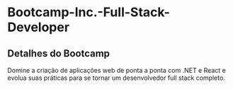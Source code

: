 # Bootcamp-Inc.-Full-Stack-Developer
## Detalhes do Bootcamp
Domine a criação de aplicações web de ponta a ponta com .NET e React e evolua suas práticas para se tornar um desenvolvedor full stack completo.
